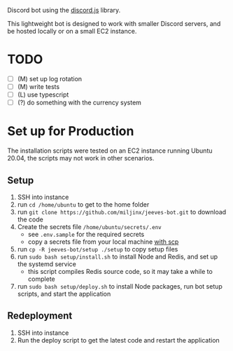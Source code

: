 Discord bot using the [discord.js](https://github.com/discordjs/discord.js) library.

This lightweight bot is designed to work with smaller Discord servers, and be hosted locally or on a small EC2 instance.

# TODO

- [ ] (M) set up log rotation
- [ ] (M) write tests
- [ ] (L) use typescript
- [ ] (?) do something with the currency system

# Set up for Production

The installation scripts were tested on an EC2 instance running Ubuntu 20.04, the scripts may not work in other scenarios.

## Setup

1. SSH into instance
2. run `cd /home/ubuntu` to get to the home folder
3. run `git clone https://github.com/miljinx/jeeves-bot.git` to download the code
4. Create the secrets file `/home/ubuntu/secrets/.env`
   - see `.env.sample` for the required secrets
   - copy a secrets file from your local machine [with scp](https://docs.aws.amazon.com/AWSEC2/latest/UserGuide/AccessingInstancesLinux.html#AccessingInstancesLinuxSCP)
5. run `cp -R jeeves-bot/setup ./setup` to copy setup files
6. run `sudo bash setup/install.sh` to install Node and Redis, and set up the systemd service
   - this script compiles Redis source code, so it may take a while to complete
7. run `sudo bash setup/deploy.sh` to install Node packages, run bot setup scripts, and start the application

## Redeployment

1. SSH into instance
2. Run the deploy script to get the latest code and restart the application
